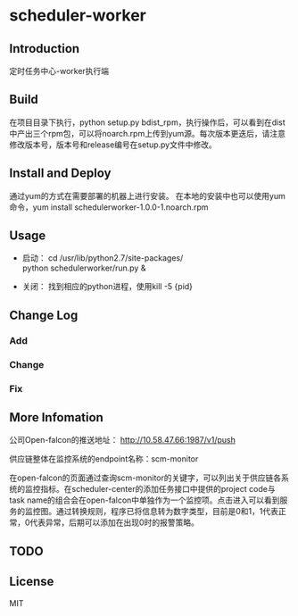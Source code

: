 # scheduler-worker

## Introduction
定时任务中心-worker执行端

## Build
在项目目录下执行，python setup.py bdist_rpm，执行操作后，可以看到在dist中产出三个rpm包，可以将noarch.rpm上传到yum源。每次版本更迭后，请注意修改版本号，版本号和release编号在setup.py文件中修改。

## Install and Deploy
通过yum的方式在需要部署的机器上进行安装。 在本地的安装中也可以使用yum命令，yum install schedulerworker-1.0.0-1.noarch.rpm

## Usage
* 启动：
cd /usr/lib/python2.7/site-packages/<br>
python schedulerworker/run.py &

* 关闭：
找到相应的python进程，使用kill -5 {pid}

## Change Log
### Add

### Change

### Fix

## More Infomation
公司Open-falcon的推送地址：
http://10.58.47.66:1987/v1/push

供应链整体在监控系统的endpoint名称：scm-monitor

在open-falcon的页面通过查询scm-monitor的关键字，可以列出关于供应链各系统的监控指标。在scheduler-center的添加任务接口中提供的project code与task name的组合会在open-falcon中单独作为一个监控项。点击进入可以看到服务的监控图。通过转换规则，程序已将信息转为数字类型，目前是0和1，1代表正常，0代表异常，后期可以添加在出现0时的报警策略。
## TODO

## License
MIT
